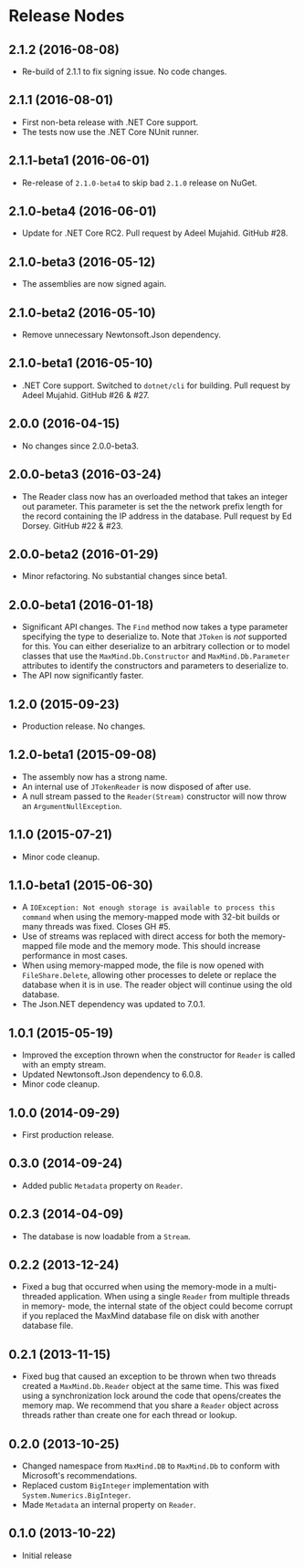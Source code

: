 # Release Nodes #

## 2.1.2 (2016-08-08) ##

* Re-build of 2.1.1 to fix signing issue. No code changes.

## 2.1.1 (2016-08-01) ##

* First non-beta release with .NET Core support.
* The tests now use the .NET Core NUnit runner.

## 2.1.1-beta1 (2016-06-01) ##

* Re-release of `2.1.0-beta4` to skip bad `2.1.0` release on NuGet.

## 2.1.0-beta4 (2016-06-01) ##

* Update for .NET Core RC2. Pull request by Adeel Mujahid. GitHub #28.

## 2.1.0-beta3 (2016-05-12) ##

* The assemblies are now signed again.

## 2.1.0-beta2 (2016-05-10) ##

* Remove unnecessary Newtonsoft.Json dependency.

## 2.1.0-beta1 (2016-05-10) ##

* .NET Core support. Switched to `dotnet/cli` for building. Pull request by
  Adeel Mujahid. GitHub #26 & #27.

## 2.0.0 (2016-04-15) ##

* No changes since 2.0.0-beta3.

## 2.0.0-beta3 (2016-03-24) ##

* The Reader class now has an overloaded method that takes an integer out
  parameter. This parameter is set the the network prefix length for the
  record containing the IP address in the database. Pull request by Ed Dorsey.
  GitHub #22 & #23.

## 2.0.0-beta2 (2016-01-29) ##

* Minor refactoring. No substantial changes since beta1.

## 2.0.0-beta1 (2016-01-18) ##

* Significant API changes. The `Find` method now takes a type parameter
  specifying the type to deserialize to. Note that `JToken` is _not_ supported
  for this. You can either deserialize to an arbitrary collection or to
  model classes that use the `MaxMind.Db.Constructor` and
  `MaxMind.Db.Parameter` attributes to identify the constructors and
  parameters to deserialize to.
* The API now significantly faster.

## 1.2.0 (2015-09-23) ##

* Production release. No changes.

## 1.2.0-beta1 (2015-09-08) ##

* The assembly now has a strong name.
* An internal use of `JTokenReader` is now disposed of after use.
* A null stream passed to the `Reader(Stream)` constructor will now throw an
  `ArgumentNullException`.

## 1.1.0 (2015-07-21) ##

* Minor code cleanup.

## 1.1.0-beta1 (2015-06-30) ##

* A `IOException: Not enough storage is available to process this command`
  when using the memory-mapped mode with 32-bit builds or many threads was
  fixed. Closes GH #5.
* Use of streams was replaced with direct access for both the memory-mapped
  file mode and the memory mode. This should increase performance in most
  cases.
* When using memory-mapped mode, the file is now opened with
  `FileShare.Delete`, allowing other processes to delete or replace the
  database when it is in use. The reader object will continue using the old
  database.
* The Json.NET dependency was updated to 7.0.1.

## 1.0.1 (2015-05-19) ##

* Improved the exception thrown when the constructor for `Reader` is called
  with an empty stream.
* Updated Newtonsoft.Json dependency to 6.0.8.
* Minor code cleanup.

## 1.0.0 (2014-09-29) ##

* First production release.

## 0.3.0 (2014-09-24) ##

* Added public `Metadata` property on `Reader`.

## 0.2.3 (2014-04-09) ##

* The database is now loadable from a `Stream`.

## 0.2.2 (2013-12-24) ##

* Fixed a bug that occurred when using the memory-mode in a multi-threaded
  application. When using a single `Reader` from multiple threads in memory-
  mode, the internal state of the object could become corrupt if you replaced
  the MaxMind database file on disk with another database file.

## 0.2.1 (2013-11-15) ##

* Fixed bug that caused an exception to be thrown when two threads created a
  `MaxMind.Db.Reader` object at the same time. This was fixed using a
  synchronization lock around the code that opens/creates the memory map. We
  recommend that you share a `Reader` object across threads rather than
  create one for each thread or lookup.

## 0.2.0 (2013-10-25) ##

* Changed namespace from `MaxMind.DB` to `MaxMind.Db` to conform with
  Microsoft's recommendations.
* Replaced custom `BigInteger` implementation with
  `System.Numerics.BigInteger`.
* Made `Metadata` an internal property on `Reader`.

## 0.1.0 (2013-10-22) ##

* Initial release

